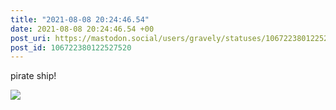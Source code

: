 ```yaml
---
title: "2021-08-08 20:24:46.54"
date: 2021-08-08 20:24:46.54 +00
post_uri: https://mastodon.social/users/gravely/statuses/106722380122527520
post_id: 106722380122527520
---
```

pirate ship!


![](/images/106722380085204588.jpg)

